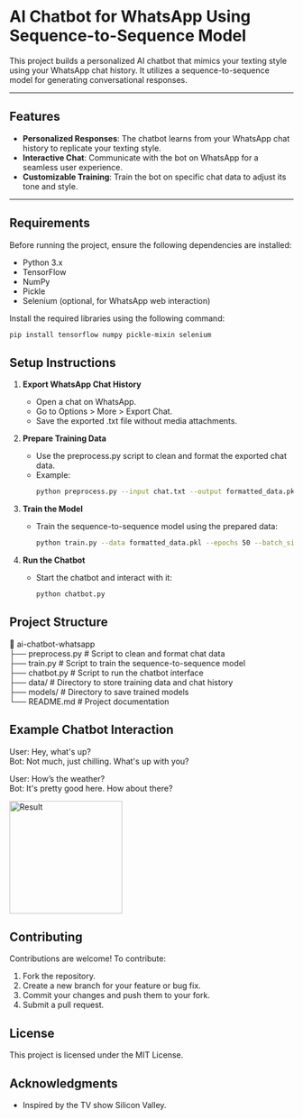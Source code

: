 # AI Chatbot for WhatsApp Using Sequence-to-Sequence Model  

This project builds a personalized AI chatbot that mimics your texting style using your WhatsApp chat history. It utilizes a sequence-to-sequence model for generating conversational responses.

---

## Features  
- **Personalized Responses**: The chatbot learns from your WhatsApp chat history to replicate your texting style.  
- **Interactive Chat**: Communicate with the bot on WhatsApp for a seamless user experience.  
- **Customizable Training**: Train the bot on specific chat data to adjust its tone and style.  

---

## Requirements  

Before running the project, ensure the following dependencies are installed:  

- Python 3.x  
- TensorFlow  
- NumPy  
- Pickle  
- Selenium (optional, for WhatsApp web interaction)  

Install the required libraries using the following command:  
```bash
pip install tensorflow numpy pickle-mixin selenium
```

## Setup Instructions

1. **Export WhatsApp Chat History**
   - Open a chat on WhatsApp.
   - Go to Options > More > Export Chat.
   - Save the exported .txt file without media attachments.

2. **Prepare Training Data**
   - Use the preprocess.py script to clean and format the exported chat data.
   - Example:
     ```bash
     python preprocess.py --input chat.txt --output formatted_data.pkl
     ```
3. **Train the Model**
   - Train the sequence-to-sequence model using the prepared data:
     ```bash
     python train.py --data formatted_data.pkl --epochs 50 --batch_size 32
     ```

4. **Run the Chatbot**
   - Start the chatbot and interact with it:
     ```bash
     python chatbot.py
     ```

## Project Structure
📁 ai-chatbot-whatsapp  
├── preprocess.py       # Script to clean and format chat data  
├── train.py            # Script to train the sequence-to-sequence model  
├── chatbot.py          # Script to run the chatbot interface  
├── data/               # Directory to store training data and chat history  
├── models/             # Directory to save trained models  
└── README.md           # Project documentation  

## Example Chatbot Interaction
User: Hey, what's up?  
Bot: Not much, just chilling. What's up with you?  

User: How’s the weather?  
Bot: It's pretty good here. How about there?  

<img src="data/result.jpeg" alt="Result" width="200"/>

## Contributing

Contributions are welcome! To contribute:

1. Fork the repository.
2. Create a new branch for your feature or bug fix.
3. Commit your changes and push them to your fork.
4. Submit a pull request.

## License

This project is licensed under the MIT License.

## Acknowledgments

- Inspired by the TV show Silicon Valley.

